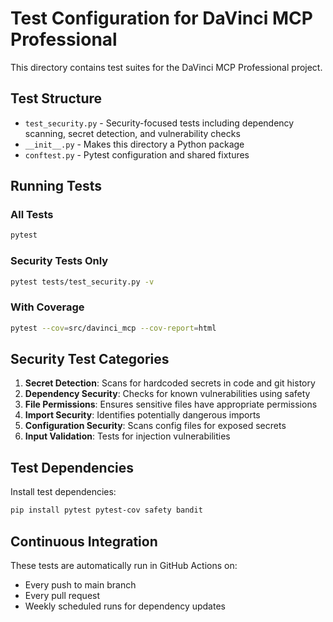 # Test Configuration for DaVinci MCP Professional

This directory contains test suites for the DaVinci MCP Professional project.

## Test Structure

- `test_security.py` - Security-focused tests including dependency scanning, secret detection, and vulnerability checks
- `__init__.py` - Makes this directory a Python package
- `conftest.py` - Pytest configuration and shared fixtures

## Running Tests

### All Tests
```bash
pytest
```

### Security Tests Only
```bash
pytest tests/test_security.py -v
```

### With Coverage
```bash
pytest --cov=src/davinci_mcp --cov-report=html
```

## Security Test Categories

1. **Secret Detection**: Scans for hardcoded secrets in code and git history
2. **Dependency Security**: Checks for known vulnerabilities using safety
3. **File Permissions**: Ensures sensitive files have appropriate permissions
4. **Import Security**: Identifies potentially dangerous imports
5. **Configuration Security**: Scans config files for exposed secrets
6. **Input Validation**: Tests for injection vulnerabilities

## Test Dependencies

Install test dependencies:
```bash
pip install pytest pytest-cov safety bandit
```

## Continuous Integration

These tests are automatically run in GitHub Actions on:
- Every push to main branch
- Every pull request
- Weekly scheduled runs for dependency updates
